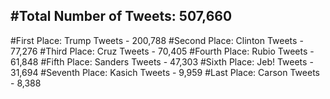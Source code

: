 #Total Number of Tweets: 507,660 
---
#First Place: Trump Tweets - 200,788
#Second Place: Clinton Tweets - 77,276
#Third Place: Cruz Tweets - 70,405
#Fourth Place: Rubio Tweets - 61,848
#Fifth Place: Sanders Tweets - 47,303
#Sixth Place: Jeb! Tweets - 31,694
#Seventh Place: Kasich Tweets - 9,959
#Last Place: Carson Tweets - 8,388
